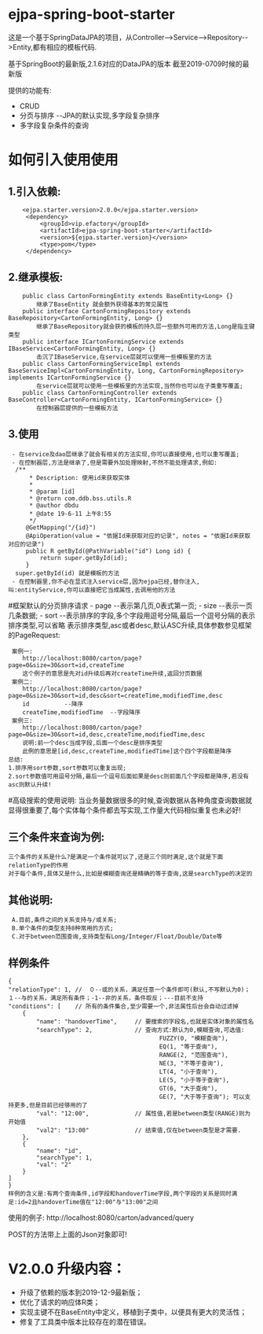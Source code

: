 # ejpa-spring-boot-starter
这是一个基于SpringDataJPA的项目，从Controller-->Service-->Repository-->Entity,都有相应的模板代码.
 
基于SpringBoot的最新版,2.1.6对应的DataJPA的版本  截至2019-0709时候的最新版

提供的功能有:
- CRUD
- 分页与排序 --JPA的默认实现,多字段复杂排序
- 多字段复杂条件的查询

# 如何引入使用使用
 ## 1.引入依赖:
        <ejpa.starter.version>2.0.0</ejpa.starter.version>
         <dependency>
             <groupId>vip.efactory</groupId>
             <artifactId>ejpa-spring-boot-starter</artifactId>
             <version>${ejpa.starter.version}</version>
             <type>pom</type>
         </dependency>
  ## 2.继承模板:
        public class CartonFormingEntity extends BaseEntity<Long> {}
            继承了BaseEntity 就会额外获得基本的常见属性
        public interface CartonFormingRepository extends BaseRepository<CartonFormingEntity, Long> {}
            继承了BaseRepository就会获的模板的持久层一些额外可用的方法,Long是指主键类型
        public interface ICartonFormingService extends IBaseService<CartonFormingEntity, Long> {}
            击沉了IBaseService,在service层就可以使用一些模板里的方法
        public class CartonFormingServiceImpl extends BaseServiceImpl<CartonFormingEntity, Long, CartonFormingRepository> implements ICartonFormingService {}
            在service层就可以使用一些模板里的方法实现,当然你也可以在子类重写覆盖;
        public class CartonFormingController extends BaseController<CartonFormingEntity, ICartonFormingService> {}
            在控制器层提供的一些模板方法
  ## 3.使用
     - 在service及dao层继承了就会有相关的方法实现,你可以直接使用,也可以重写覆盖;
     - 在控制器层,方法是继承了,但是需要外加处理映射,不然不能处理请求,例如:
      /**
          * Description: 使用id来获取实体
          *
          * @param [id]
          * @return com.ddb.bss.utils.R
          * @author dbdu
          * @date 19-6-11 上午8:55
          */
         @GetMapping("/{id}")
         @ApiOperation(value = "依据Id来获取对应的记录", notes = "依据Id来获取对应的记录")
         public R getById(@PathVariable("id") Long id) {
             return super.getById(id);
         }
      super.getById(id) 就是模板的方法
     - 在控制器里,你不必在显式注入service层,因为ejpa已经,替你注入,叫:entityService,你可以直接把它当成属性,去调用他的方法
       



#框架默认的分页排序请求
    - page    --表示第几页,0表式第一页;
    - size    --表示一页几条数据;
    - sort    --表示排序的字段,多个字段用逗号分隔,最后一个逗号分隔的表示排序类型,可以省略
表示排序类型,asc或者desc,默认ASC升续,具体参数参见框架的PageRequest:

     案例一:
        http://localhost:8080/carton/page?page=0&size=30&sort=id,createTime
        这个例子的意思是先对id升续后再对createTime升续,返回分页数据
     案例二:
        http://localhost:8080/carton/page?page=0&size=30&sort=id,desc&sort=createTime,modifiedTime,desc
        id          --降序
        createTime,modifiedTime  --字段降序
     案例三:
        http://localhost:8080/carton/page?page=0&size=30&sort=id,desc,createTime,modifiedTime,desc
        说明:前一个desc当成字段,后面一个desc是排序类型
        此例的意思是[id,desc,createTime,modifiedTime]这个四个字段都是降序
    总结:
    1.排序用sort参数,sort参数可以重复出现;
    2.sort参数值可用逗号分隔,最后一个逗号后面如果是desc则前面几个字段都是降序,若没有asc则默认升续!




#高级搜索的使用说明:
当业务量数据很多的时候,查询数据从各种角度查询数据就显得很重要了,每个实体每个条件都去写实现,工作量大代码相似重复也未必好!
## 三个条件来查询为例:
    三个条件的关系是什么?是满足一个条件就可以了,还是三个同时满足,这个就是下面relationType的作用
    对于每个条件,具体又是什么,比如是模糊查询还是精确的等于查询,这是searchType的决定的

## 其他说明:
     A.目前,条件之间的关系支持与/或关系;
     B.单个条件的类型支持8种常用的方式;
     C.对于between范围查询,支持类型有Long/Integer/Float/Double/Date等

## 样例条件
    {
	"relationType": 1, //  ０--或的关系，满足任意一个条件即可(默认,不写默认为0)；１--与的关系，满足所有条件；-1--非的关系，条件取反；---目前不支持
	"conditions": [    // 所有的条件集合,至少需要一个,非法属性后台会自动过滤掉
		{
			"name": "handoverTime",     // 要搜索的字段名,也就是实体对象的属性名
			"searchType": 2,            // 查询方式:默认为0,模糊查询,可选值:
			                                   FUZZY(0, "模糊查询"),
                                               EQ(1, "等于查询"),
                                               RANGE(2, "范围查询"),
                                               NE(3, "不等于查询"),
                                               LT(4, "小于查询"),
                                               LE(5, "小于等于查询"),
                                               GT(6, "大于查询"),
                                               GE(7, "大于等于查询"); 可以支持更多,但是目前已经够用的了
			"val": "12:00",             // 属性值,若是between类型(RANGE)则为开始值
			"val2": "13:00"             // 结束值,仅在between类型是才需要.
		},
		{
			"name": "id",
			"searchType": 1,
			"val": "2"
		}
	]
    }
    样例的含义是:有两个查询条件,id字段和handoverTime字段,两个字段的关系是同时满足:id=2且handoverTime值在"12:00"与"13:00"之间
使用的例子:
http://localhost:8080/carton/advanced/query 

POST的方法带上上面的Json对象即可!

# V2.0.0 升级内容：
- 升级了依赖的版本到2019-12-9最新版；
- 优化了请求的响应体R类；
- 实现主键不在BaseEntity中定义，移植到子类中，以便具有更大的灵活性；
- 修复了工具类中版本比较存在的潜在错误。
